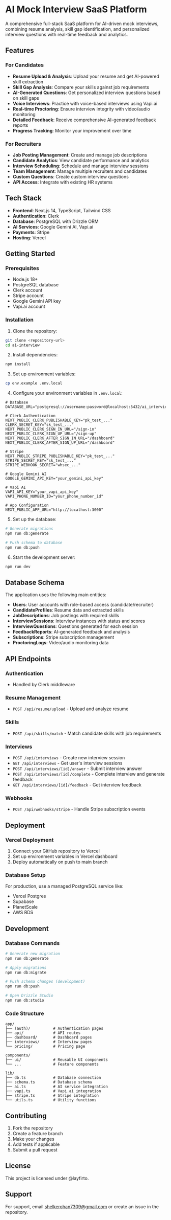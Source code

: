 # AI Mock Interview SaaS Platform

A comprehensive full-stack SaaS platform for AI-driven mock interviews, combining resume analysis, skill gap identification, and personalized interview questions with real-time feedback and analytics.

## Features

### For Candidates
- **Resume Upload & Analysis**: Upload your resume and get AI-powered skill extraction
- **Skill Gap Analysis**: Compare your skills against job requirements
- **AI-Generated Questions**: Get personalized interview questions based on skill gaps
- **Voice Interviews**: Practice with voice-based interviews using Vapi.ai
- **Real-time Proctoring**: Ensure interview integrity with video/audio monitoring
- **Detailed Feedback**: Receive comprehensive AI-generated feedback reports
- **Progress Tracking**: Monitor your improvement over time

### For Recruiters
- **Job Posting Management**: Create and manage job descriptions
- **Candidate Analytics**: View candidate performance and analytics
- **Interview Scheduling**: Schedule and manage interview sessions
- **Team Management**: Manage multiple recruiters and candidates
- **Custom Questions**: Create custom interview questions
- **API Access**: Integrate with existing HR systems

## Tech Stack

- **Frontend**: Next.js 14, TypeScript, Tailwind CSS
- **Authentication**: Clerk
- **Database**: PostgreSQL with Drizzle ORM
- **AI Services**: Google Gemini AI, Vapi.ai
- **Payments**: Stripe
- **Hosting**: Vercel

## Getting Started

### Prerequisites

- Node.js 18+ 
- PostgreSQL database
- Clerk account
- Stripe account
- Google Gemini API key
- Vapi.ai account

### Installation

1. Clone the repository:
```bash
git clone <repository-url>
cd ai-interview
```

2. Install dependencies:
```bash
npm install
```

3. Set up environment variables:
```bash
cp env.example .env.local
```

4. Configure your environment variables in `.env.local`:
```env
# Database
DATABASE_URL="postgresql://username:password@localhost:5432/ai_interview_db"

# Clerk Authentication
NEXT_PUBLIC_CLERK_PUBLISHABLE_KEY="pk_test_..."
CLERK_SECRET_KEY="sk_test_..."
NEXT_PUBLIC_CLERK_SIGN_IN_URL="/sign-in"
NEXT_PUBLIC_CLERK_SIGN_UP_URL="/sign-up"
NEXT_PUBLIC_CLERK_AFTER_SIGN_IN_URL="/dashboard"
NEXT_PUBLIC_CLERK_AFTER_SIGN_UP_URL="/dashboard"

# Stripe
NEXT_PUBLIC_STRIPE_PUBLISHABLE_KEY="pk_test_..."
STRIPE_SECRET_KEY="sk_test_..."
STRIPE_WEBHOOK_SECRET="whsec_..."

# Google Gemini AI
GOOGLE_GEMINI_API_KEY="your_gemini_api_key"

# Vapi AI
VAPI_API_KEY="your_vapi_api_key"
VAPI_PHONE_NUMBER_ID="your_phone_number_id"

# App Configuration
NEXT_PUBLIC_APP_URL="http://localhost:3000"
```

5. Set up the database:
```bash
# Generate migrations
npm run db:generate

# Push schema to database
npm run db:push
```

6. Start the development server:
```bash
npm run dev
```

## Database Schema

The application uses the following main entities:

- **Users**: User accounts with role-based access (candidate/recruiter)
- **CandidateProfiles**: Resume data and extracted skills
- **JobDescriptions**: Job postings with required skills
- **InterviewSessions**: Interview instances with status and scores
- **InterviewQuestions**: Questions generated for each session
- **FeedbackReports**: AI-generated feedback and analysis
- **Subscriptions**: Stripe subscription management
- **ProctoringLogs**: Video/audio monitoring data

## API Endpoints

### Authentication
- Handled by Clerk middleware

### Resume Management
- `POST /api/resume/upload` - Upload and analyze resume

### Skills
- `POST /api/skills/match` - Match candidate skills with job requirements

### Interviews
- `POST /api/interviews` - Create new interview session
- `GET /api/interviews` - Get user's interview sessions
- `POST /api/interviews/[id]/answer` - Submit interview answer
- `POST /api/interviews/[id]/complete` - Complete interview and generate feedback
- `GET /api/interviews/[id]/feedback` - Get interview feedback

### Webhooks
- `POST /api/webhooks/stripe` - Handle Stripe subscription events

## Deployment

### Vercel Deployment

1. Connect your GitHub repository to Vercel
2. Set up environment variables in Vercel dashboard
3. Deploy automatically on push to main branch

### Database Setup

For production, use a managed PostgreSQL service like:
- Vercel Postgres
- Supabase
- PlanetScale
- AWS RDS

## Development

### Database Commands

```bash
# Generate new migration
npm run db:generate

# Apply migrations
npm run db:migrate

# Push schema changes (development)
npm run db:push

# Open Drizzle Studio
npm run db:studio
```

### Code Structure

```
app/
├── (auth)/          # Authentication pages
├── api/             # API routes
├── dashboard/       # Dashboard pages
├── interviews/      # Interview pages
└── pricing/         # Pricing page

components/
├── ui/              # Reusable UI components
└── ...              # Feature components

lib/
├── db.ts            # Database connection
├── schema.ts        # Database schema
├── ai.ts            # AI service integration
├── vapi.ts          # Vapi.ai integration
├── stripe.ts        # Stripe integration
└── utils.ts         # Utility functions
```

## Contributing

1. Fork the repository
2. Create a feature branch
3. Make your changes
4. Add tests if applicable
5. Submit a pull request

## License

This project is licensed under @layfirto.

## Support

For support, email shelkerohan7309@gmail.com or create an issue in the repository.
